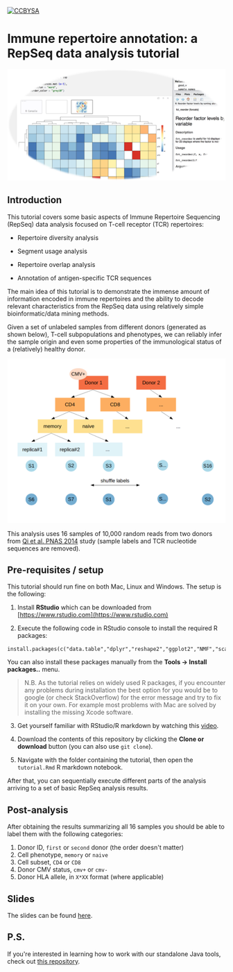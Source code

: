 [![CCBYSA](https://licensebuttons.net/l/by-sa/4.0/88x31.png)](https://creativecommons.org/licenses/by-sa/4.0/)

# Immune repertoire annotation: a RepSeq data analysis tutorial

![Splash](splash.png)

## Introduction

This tutorial covers some basic aspects of Immune Repertoire Sequencing (RepSeq) data analysis focused on T-cell receptor (TCR) repertoires:

* Repertoire diversity analysis

* Segment usage analysis

* Repertoire overlap analysis

* Annotation of antigen-specific TCR sequences

The main idea of this tutorial is to demonstrate the immense amount of information encoded in immune repertoires and the ability to
decode relevant characteristics from the RepSeq data using relatively simple bioinformatic/data mining methods.

Given a set of unlabeled samples from different donors (generated as shown below), T-cell subpopulations and phenotypes, we can reliably infer the
sample origin and even some properties of the immunological status of a (relatively) healthy donor.

![Splash](samples.png)

This analysis uses 16 samples of 10,000 random reads from two donors from [Qi et al. PNAS 2014](http://www.pnas.org/content/111/36/13139.short) study (sample labels and TCR nucleotide sequences are removed).

## Pre-requisites / setup

This tutorial should run fine on both Mac, Linux and Windows. The setup is the following:

1. Install **RStudio** which can be downloaded from [https://www.rstudio.com](https://www.rstudio.com)

2. Execute the following code in RStudio console to install the required R packages:

```{r}
install.packages(c("data.table","dplyr","reshape2","ggplot2","NMF","scales","forcats","parallel","stringr"))
```

You can also install these packages manually from the **Tools -> Install packages..** menu.

> N.B. As the tutorial relies on widely used R packages, if you encounter any problems during installation
the best option for you would be to google (or check StackOverflow) for the error message and try to fix it on your own.
> For example most problems with Mac are solved by installing the missing Xcode software.

3. Get yourself familiar with RStudio/R markdown by watching this [video](https://www.youtube.com/watch?v=TJmNvfhLCoI).

4. Download the contents of this repository by clicking the **Clone or download** button (you can also use ``git clone``).

5. Navigate with the folder containing the tutorial, then open the ``tutorial.Rmd`` R markdown notebook.

After that, you can sequentially execute different parts of the analysis arriving to a set of basic RepSeq analysis results.

## Post-analysis

After obtaining the results summarizing all 16 samples you should be able to label them with the following categories:

1. Donor ID, ``first`` or ``second`` donor (the order doesn't matter)
2. Cell phenotype, ``memory`` or ``naive``
3. Cell subset, ``CD4`` or ``CD8``
4. Donor CMV status, ``cmv+`` or ``cmv-``
5. Donor HLA allele, in ``X*XX`` format (where applicable)

## Slides

The slides can be found [here](https://github.com/antigenomics/repseq-forensics-tutorial/blob/master/slides/slides.pdf).

## P.S.

If you're interested in learning how to work with our standalone Java tools, check out [this repository](https://github.com/mikessh/repseq-tutorial).